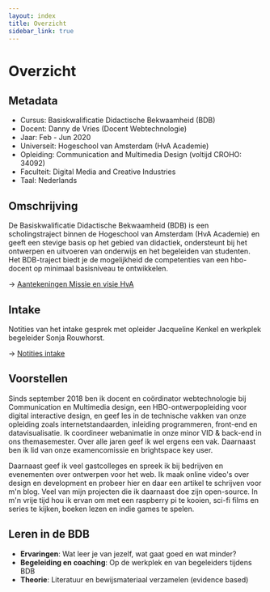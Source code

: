 ```yaml
---
layout: index
title: Overzicht
sidebar_link: true
---
```


# Overzicht

## Metadata
* Cursus: Basiskwalificatie Didactische Bekwaamheid (BDB)
* Docent: Danny de Vries (Docent Webtechnologie)
* Jaar: Feb - Jun 2020
* Universeit: Hogeschool van Amsterdam (HvA Academie)
* Opleiding: Communication and Multimedia Design (voltijd CROHO: 34092)
* Faculteit: Digital Media and Creative Industries
* Taal: Nederlands

## Omschrijving

De Basiskwalificatie Didactische Bekwaamheid (BDB) is een scholingstraject binnen de Hogeschool van Amsterdam (HvA Academie) en geeft een stevige basis op het gebied van didactiek, ondersteunt bij het ontwerpen en uitvoeren van onderwijs en het begeleiden van studenten. Het BDB-traject biedt je de mogelijkheid de competenties van een hbo-docent op minimaal basisniveau te ontwikkelen.

→ [Aantekeningen Missie en visie HvA](/aantekeningen/missie-visie.pdf)

## Intake

Notities van het intake gesprek met opleider Jacqueline Kenkel en werkplek begeleider Sonja Rouwhorst.

→ [Notities intake](/notities/intake-bdb.pdf)


## Voorstellen

Sinds september 2018 ben ik docent en coördinator webtechnologie bij Communication en Multimedia design, een HBO-ontwerpopleiding voor digital interactive design, en geef les in de technische vakken van onze opleiding zoals internetstandaarden, inleiding programmeren, front-end en datavisualisatie. Ik coordineer webanimatie in onze minor VID & back-end in ons themasemester. Over alle jaren geef ik wel ergens een vak. Daarnaast ben ik lid van onze examencomissie en brightspace key user.

Daarnaast geef ik veel gastcolleges en spreek ik bij bedrijven en evenementen over ontwerpen voor het web. Ik maak online video's over design en development en probeer hier en daar een artikel te schrijven voor m'n blog. Veel van mijn projecten die ik daarnaast doe zijn open-source. In m'n vrije tijd hou ik ervan om met een raspberry pi te kooien, sci-fi films en series te kijken, boeken lezen en indie games te spelen.

## Leren in de BDB
* **Ervaringen**: Wat leer je van jezelf, wat gaat goed en wat minder?
* **Begeleiding en coaching**: Op de werkplek en van begeleiders tijdens BDB
* **Theorie**: Literatuur en bewijsmateriaal verzamelen (evidence based)
